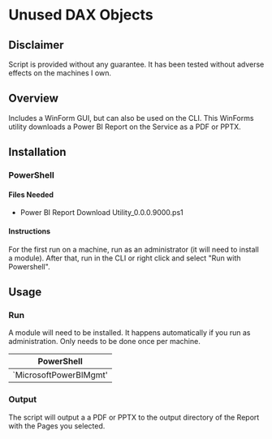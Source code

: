 # Unused DAX Objects
## Disclaimer
Script is provided without any guarantee. It has been tested without adverse effects on the machines I own.

## Overview
Includes a WinForm GUI, but can also be used on the CLI.
This WinForms utility downloads a Power BI Report on the Service as a PDF or PPTX.

## Installation

### PowerShell
#### Files Needed
+ Power BI Report Download Utility_0.0.0.9000.ps1

#### Instructions
For the first run on a machine, run as an administrator (it will need to install a module). After that, run in the CLI or right click and select "Run with Powershell".

## Usage
### Run
A module will need to be installed. It happens automatically if you run as administration. Only needs to be done once per machine.

| PowerShell |
| --- |
| `MicrosoftPowerBIMgmt' |

### Output
The script will output a a PDF or PPTX to the output directory of the Report with the Pages you selected.
